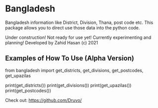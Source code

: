 # Bangladesh

Bangladesh information like District, Division, Thana, post code etc.
This package allows you to direct use those data into the python code.

Under construction! Not ready for use yet! Currently experimenting and planning!
Developed by Zahid Hasan (c) 2021

## Examples of How To Use (Alpha Version)

from bangladesh import get_districts, get_divisions, get_postcodes, get_upazilas

print(get_districts())
print(get_divisions())
print(get_upazilas())
print(get_postcodes())

Check out: https://github.com/Druvo/
